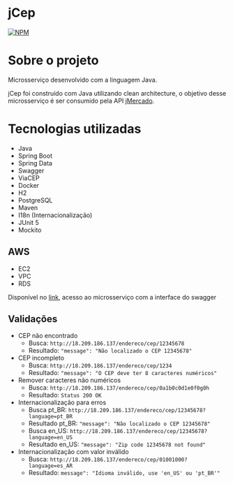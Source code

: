 # jCep
[![NPM](https://img.shields.io/npm/l/react)](https://github.com/ernanilima/jcep/blob/main/LICENSE)


# Sobre o projeto
Microsserviço desenvolvido com a linguagem Java.

jCep foi construído com Java utilizando clean architecture, o objetivo desse microsserviço é ser consumido pela API [jMercado](https://github.com/ernanilima/jmercado-backend).

# Tecnologias utilizadas
- Java
- Spring Boot
- Spring Data
- Swagger
- ViaCEP
- Docker
- H2
- PostgreSQL
- Maven
- I18n (Internacionalização)
- JUnit 5
- Mockito

## AWS
- EC2
- VPC
- RDS

Disponível no [link](http://18.209.186.137/swagger-ui/index.html), acesso ao microsserviço com a interface do swagger

## Validações
* CEP não encontrado  
  - Busca: `http://18.209.186.137/endereco/cep/12345678`
  - Resultado: `"message": "Não localizado o CEP 12345678"`
* CEP incompleto
  - Busca: `http://18.209.186.137/endereco/cep/1234`
  - Resultado: `"message": "O CEP deve ter 8 caracteres numéricos"`
* Remover caracteres não numéricos
  - Busca: `http://18.209.186.137/endereco/cep/0a1b0c0d1e0f0g0h`
  - Resultado: `Status 200 OK`
* Internacionalização para erros
  - Busca pt_BR: `http://18.209.186.137/endereco/cep/12345678?language=pt_BR`
  - Resultado pt_BR: `"message": "Não localizado o CEP 12345678"`
  - Busca en_US: `http://18.209.186.137/endereco/cep/12345678?language=en_US`
  - Resultado en_US: `"message": "Zip code 12345678 not found"`
* Internacionalização com valor inválido
  - Busca: `http://18.209.186.137/endereco/cep/01001000?language=es_AR`
  - Resultado: `message": "Idioma inválido, use 'en_US' ou 'pt_BR'"`
